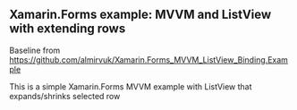 ## Xamarin.Forms example: MVVM and ListView with extending rows
Baseline from https://github.com/almirvuk/Xamarin.Forms_MVVM_ListView_Binding.Example

This is a simple Xamarin.Forms MVVM example with ListView that expands/shrinks selected row 

